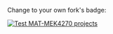 Change to your own fork's badge:

[![Test MAT-MEK4270 projects](https://github.com/MikkelSjursen/mandatory1/actions/workflows/main.yml/badge.svg)](https://github.com/MikkelSjursen/Mandatory1/actions/workflows/matmek4270.yml)

